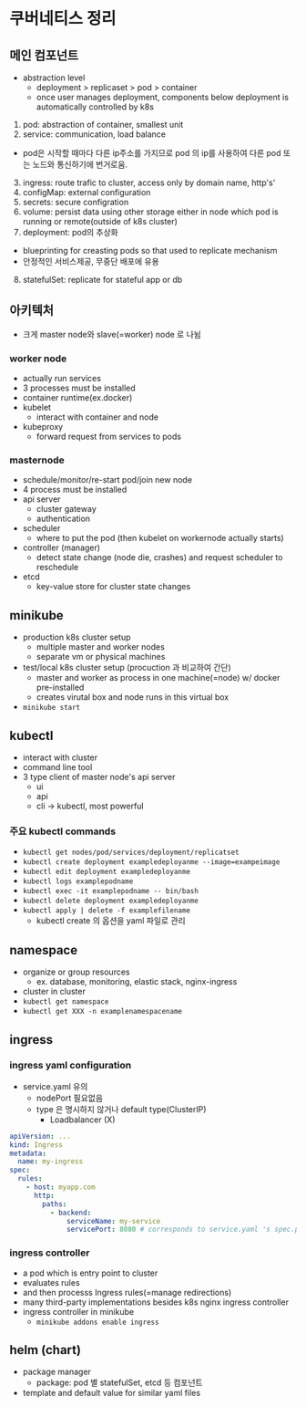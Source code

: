 # 쿠버네티스 정리

## 메인 컴포넌트

- abstraction level
  - deployment > replicaset > pod > container
  - once user manages deployment, components below deployment is
    automatically controlled by k8s

1. pod: abstraction of container, smallest unit
2. service: communication, load balance

- pod은 시작할 때마다 다른 ip주소를 가지므로 pod 의 ip를 사용하여 다른 pod 또는 노드와 통신하기에 번거로움.

3. ingress: route trafic to cluster, access only by domain name, http's'
4. configMap: external configuration
5. secrets: secure configration
6. volume: persist data using other storage either in node which pod is running or remote(outside of k8s cluster)
7. deployment: pod의 추상화

- blueprinting for creasting pods so that used to replicate mechanism
- 안정적인 서비스제공, 무중단 배포에 유용

8. statefulSet: replicate for stateful app or db

## 아키텍처

- 크게 master node와 slave(=worker) node 로 나뉨

### worker node

- actually run services
- 3 processes must be installed
- container runtime(ex.docker)
- kubelet
  - interact with container and node
- kubeproxy
  - forward request from services to pods

### masternode

- schedule/monitor/re-start pod/join new node
- 4 process must be installed
- api server
  - cluster gateway
  - authentication
- scheduler
  - where to put the pod (then kubelet on workernode actually starts)
- controller (manager)
  - detect state change (node die, crashes) and request scheduler to reschedule
- etcd
  - key-value store for cluster state changes

## minikube

- production k8s cluster setup
  - multiple master and worker nodes
  - separate vm or physical machines
- test/local k8s cluster setup (procuction 과 비교하여 간단)
  - master and worker as process in one machine(=node) w/ docker pre-installed
  - creates virutal box and node runs in this virtual box
- `minikube start`

## kubectl

- interact with cluster
- command line tool
- 3 type client of master node's api server
  - ui
  - api
  - cli -> kubectl, most powerful

### 주요 kubectl commands

- `kubectl get nodes/pod/services/deployment/replicatset`
- `kubectl create deployment exampledeployanme --image=exampeimage`
- `kubectl edit deployment exampledeployanme`
- `kubectl logs examplepodname`
- `kubectl exec -it examplepodname -- bin/bash`
- `kubectl delete deployment exampledeployanme`
- `kubectl apply | delete -f examplefilename`
  - kubectl create 의 옵션을 yaml 파일로 관리

## namespace

- organize or group resources
  - ex. database, monitoring, elastic stack, nginx-ingress
- cluster in cluster
- `kubectl get namespace`
- `kubectl get XXX -n examplenamespacename`

## ingress

### ingress yaml configuration

- service.yaml 유의
  - nodePort 필요없음
  - type 은 명시하지 않거나 default type(ClusterIP)
    - Loadbalancer (X)

```yaml
apiVersion: ...
kind: Ingress
metadata:
  name: my-ingress
spec:
  rules:
    - host: myapp.com
      http:
        paths:
          - backend:
              serviceName: my-service
              servicePort: 8080 # corresponds to service.yaml 's spec.ports.port
```

### ingress controller

- a pod which is entry point to cluster
- evaluates rules
- and then processs Ingress rules(=manage redirections)
- many third-party implementations besides k8s nginx ingress controller
- ingress controller in minikube
  - `minikube addons enable ingress`

## helm (chart)

- package manager
  - package: pod 별 statefulSet, etcd 등 컴포넌트 
- template and default value for similar yaml files
